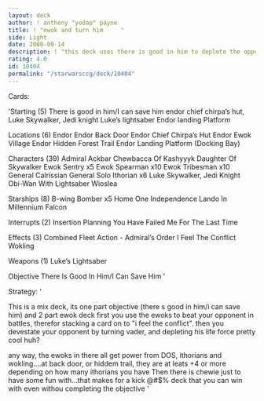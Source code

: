 ```yaml
---
layout: deck
author: ! anthony "yodap" payne
title: ! "ewok and turn him     "
side: Light
date: 2000-09-14
description: ! "this deck uses there is good in him to deplete the opponents life force, and to help out, we have ewoks to battle them."
rating: 4.0
id: 10404
permalink: "/starwarsccg/deck/10404"
---
```

Cards: 

'Starting (5)
There is good in him/I can save him
endor chief chirpa’s hut, Luke Skywalker, Jedi knight
Luke’s lightsaber
Endor landing Platform

Locations (6)
Endor
Endor Back Door
Endor Chief Chirpa’s Hut
Endor Ewok Village
Endor Hidden Forest Trail
Endor Landing Platform (Docking Bay)

Characters (39)
Admiral Ackbar
Chewbacca Of Kashyyyk
Daughter Of Skywalker
Ewok Sentry  x5
Ewok Spearman  x10
Ewok Tribesman	x10
General Calrissian
General Solo
Ithorian  x6
Luke Skywalker, Jedi Knight
Obi-Wan With Lightsaber
Wioslea

Starships (8)
B-wing Bomber  x5
Home One
Independence
Lando In Millennium Falcon

Interrupts (2)
Insertion Planning
You Have Failed Me For The Last Time

Effects (3)
Combined Fleet Action - Admiral’s Order
I Feel The Conflict
Wokling

Weapons (1)
Luke’s Lightsaber

Objective
There Is Good In Him/I Can Save Him
'

Strategy: '

This is a mix deck, its one part objective (there s good in him/i can save him) and 2 part ewok deck  first you use the ewoks to beat your opponent in battles, therefor stacking a card on to "i feel the conflict". then you devestate your opponent by turning vader, and depleting his life force pretty cool huh?

any way, the ewoks in there all get power from DOS, ithorians and wokling....at back door, or hiddem trail, they are at leats +4 or more depending on how many ithorians you have Then there is chewie just to have some fun with...that makes for a kick @#$% deck that you can win with even withou completing the objective  '

